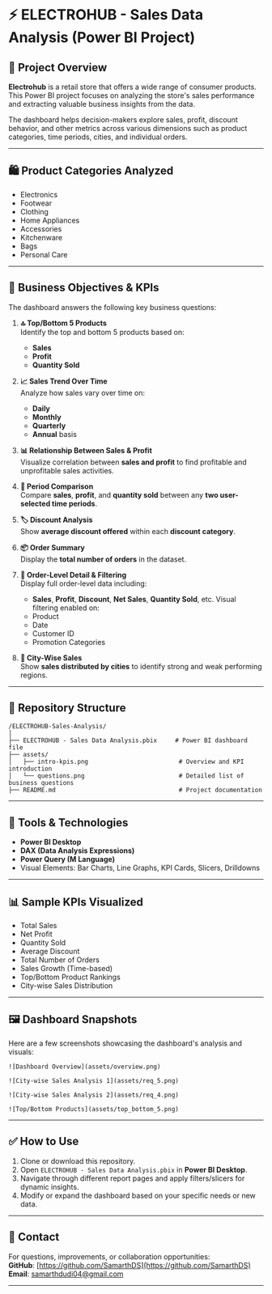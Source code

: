 
# ⚡ ELECTROHUB - Sales Data Analysis (Power BI Project)

## 📝 Project Overview

**Electrohub** is a retail store that offers a wide range of consumer products. This Power BI project focuses on analyzing the store's sales performance and extracting valuable business insights from the data.

The dashboard helps decision-makers explore sales, profit, discount behavior, and other metrics across various dimensions such as product categories, time periods, cities, and individual orders.

---

## 🛍️ Product Categories Analyzed

- Electronics  
- Footwear  
- Clothing  
- Home Appliances  
- Accessories  
- Kitchenware  
- Bags  
- Personal Care  

---

## 🎯 Business Objectives & KPIs

The dashboard answers the following key business questions:

1. **🔝 Top/Bottom 5 Products**  
   Identify the top and bottom 5 products based on:
   - **Sales**
   - **Profit**
   - **Quantity Sold**

2. **📈 Sales Trend Over Time**  
   Analyze how sales vary over time on:
   - **Daily**
   - **Monthly**
   - **Quarterly**
   - **Annual** basis

3. **📊 Relationship Between Sales & Profit**  
   Visualize correlation between **sales and profit** to find profitable and unprofitable sales activities.

4. **🔄 Period Comparison**  
   Compare **sales**, **profit**, and **quantity sold** between any **two user-selected time periods**.

5. **🏷️ Discount Analysis**  
   Show **average discount offered** within each **discount category**.

6. **📦 Order Summary**  
   Display the **total number of orders** in the dataset.

7. **🧾 Order-Level Detail & Filtering**  
   Display full order-level data including:
   - **Sales**, **Profit**, **Discount**, **Net Sales**, **Quantity Sold**, etc.
   Visual filtering enabled on:
   - Product  
   - Date  
   - Customer ID  
   - Promotion Categories  

8. **🌆 City-Wise Sales**  
   Show **sales distributed by cities** to identify strong and weak performing regions.

---

## 📂 Repository Structure

```
/ELECTROHUB-Sales-Analysis/
│
├── ELECTROHUB - Sales Data Analysis.pbix     # Power BI dashboard file
├── assets/
│   ├── intro-kpis.png                         # Overview and KPI introduction
│   └── questions.png                          # Detailed list of business questions
├── README.md                                  # Project documentation
```

---

## 🧰 Tools & Technologies

- **Power BI Desktop**
- **DAX (Data Analysis Expressions)**
- **Power Query (M Language)**
- Visual Elements: Bar Charts, Line Graphs, KPI Cards, Slicers, Drilldowns

---

## 📊 Sample KPIs Visualized

- Total Sales  
- Net Profit  
- Quantity Sold  
- Average Discount  
- Total Number of Orders  
- Sales Growth (Time-based)  
- Top/Bottom Product Rankings  
- City-wise Sales Distribution  

---

## 🖼️ Dashboard Snapshots

Here are a few screenshots showcasing the dashboard's analysis and visuals:


```
![Dashboard Overview](assets/overview.png)

![City-wise Sales Analysis 1](assets/req_5.png)

![City-wise Sales Analysis 2](assets/req_4.png)

![Top/Bottom Products](assets/top_bottom_5.png)
```

---

## ✅ How to Use

1. Clone or download this repository.
2. Open `ELECTROHUB - Sales Data Analysis.pbix` in **Power BI Desktop**.
3. Navigate through different report pages and apply filters/slicers for dynamic insights.
4. Modify or expand the dashboard based on your specific needs or new data.

---

## 📧 Contact

For questions, improvements, or collaboration opportunities:  
**GitHub**: [https://github.com/SamarthDS](https://github.com/SamarthDS)  
**Email**: samarthdudi04@gmail.com

---
